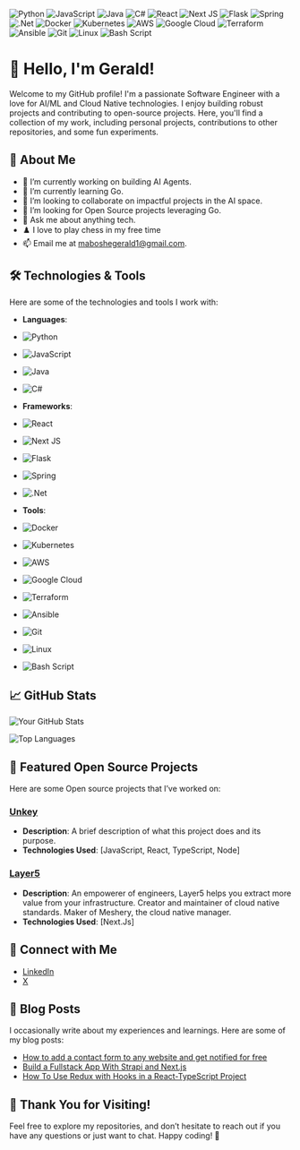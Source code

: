![Python](https://img.shields.io/badge/python-3670A0?style=for-the-badge&logo=python&logoColor=ffdd54)
![JavaScript](https://img.shields.io/badge/javascript-%23323330.svg?style=for-the-badge&logo=javascript&logoColor=%23F7DF1E)
![Java](https://img.shields.io/badge/java-%23ED8B00.svg?style=for-the-badge&logo=openjdk&logoColor=white)
![C#](https://img.shields.io/badge/c%23-%23239120.svg?style=for-the-badge&logo=csharp&logoColor=white)
![React](https://img.shields.io/badge/react-%2320232a.svg?style=for-the-badge&logo=react&logoColor=%2361DAFB)
![Next JS](https://img.shields.io/badge/Next-black?style=for-the-badge&logo=next.js&logoColor=white)
![Flask](https://img.shields.io/badge/flask-%23000.svg?style=for-the-badge&logo=flask&logoColor=white)
![Spring](https://img.shields.io/badge/spring-%236DB33F.svg?style=for-the-badge&logo=spring&logoColor=white)
![.Net](https://img.shields.io/badge/.NET-5C2D91?style=for-the-badge&logo=.net&logoColor=white)
![Docker](https://img.shields.io/badge/docker-%230db7ed.svg?style=for-the-badge&logo=docker&logoColor=white)
![Kubernetes](https://img.shields.io/badge/kubernetes-%23326ce5.svg?style=for-the-badge&logo=kubernetes&logoColor=white)
![AWS](https://img.shields.io/badge/AWS-%23FF9900.svg?style=for-the-badge&logo=amazon-aws&logoColor=white)
![Google Cloud](https://img.shields.io/badge/GoogleCloud-%234285F4.svg?style=for-the-badge&logo=google-cloud&logoColor=white)
![Terraform](https://img.shields.io/badge/terraform-%235835CC.svg?style=for-the-badge&logo=terraform&logoColor=white)
![Ansible](https://img.shields.io/badge/ansible-%231A1918.svg?style=for-the-badge&logo=ansible&logoColor=white)
![Git](https://img.shields.io/badge/git-%23F05033.svg?style=for-the-badge&logo=git&logoColor=white)
![Linux](https://img.shields.io/badge/Linux-FCC624?style=for-the-badge&logo=linux&logoColor=black)
![Bash Script](https://img.shields.io/badge/bash_script-%23121011.svg?style=for-the-badge&logo=gnu-bash&logoColor=white)


# 👋 Hello, I'm Gerald!

Welcome to my GitHub profile! I'm a passionate Software Engineer with a love for AI/ML and Cloud Native technologies. I enjoy building robust projects and contributing to open-source projects. Here, you'll find a collection of my work, including personal projects, contributions to other repositories, and some fun experiments.

## 🌱 About Me

- 🔭 I’m currently working on building AI Agents.
- 🌱 I’m currently learning Go.
- 👯 I’m looking to collaborate on impactful projects in the AI space.
- 🤔 I’m looking for Open Source projects leveraging Go.
- 💬 Ask me about anything tech.
- ♟️ I love to play chess in my free time
- 📫 Email me at maboshegerald1@gmail.com.

## 🛠️ Technologies & Tools

Here are some of the technologies and tools I work with:

- **Languages**: 
- ![Python](https://img.shields.io/badge/python-3670A0?style=for-the-badge&logo=python&logoColor=ffdd54)
- ![JavaScript](https://img.shields.io/badge/javascript-%23323330.svg?style=for-the-badge&logo=javascript&logoColor=%23F7DF1E)
- ![Java](https://img.shields.io/badge/java-%23ED8B00.svg?style=for-the-badge&logo=openjdk&logoColor=white)
- ![C#](https://img.shields.io/badge/c%23-%23239120.svg?style=for-the-badge&logo=csharp&logoColor=white)
  
- **Frameworks**:
- ![React](https://img.shields.io/badge/react-%2320232a.svg?style=for-the-badge&logo=react&logoColor=%2361DAFB)
- ![Next JS](https://img.shields.io/badge/Next-black?style=for-the-badge&logo=next.js&logoColor=white)
- ![Flask](https://img.shields.io/badge/flask-%23000.svg?style=for-the-badge&logo=flask&logoColor=white)
- ![Spring](https://img.shields.io/badge/spring-%236DB33F.svg?style=for-the-badge&logo=spring&logoColor=white)
- ![.Net](https://img.shields.io/badge/.NET-5C2D91?style=for-the-badge&logo=.net&logoColor=white)

- **Tools**:
- ![Docker](https://img.shields.io/badge/docker-%230db7ed.svg?style=for-the-badge&logo=docker&logoColor=white)
- ![Kubernetes](https://img.shields.io/badge/kubernetes-%23326ce5.svg?style=for-the-badge&logo=kubernetes&logoColor=white)
- ![AWS](https://img.shields.io/badge/AWS-%23FF9900.svg?style=for-the-badge&logo=amazon-aws&logoColor=white)
- ![Google Cloud](https://img.shields.io/badge/GoogleCloud-%234285F4.svg?style=for-the-badge&logo=google-cloud&logoColor=white)
- ![Terraform](https://img.shields.io/badge/terraform-%235835CC.svg?style=for-the-badge&logo=terraform&logoColor=white)
- ![Ansible](https://img.shields.io/badge/ansible-%231A1918.svg?style=for-the-badge&logo=ansible&logoColor=white)
- ![Git](https://img.shields.io/badge/git-%23F05033.svg?style=for-the-badge&logo=git&logoColor=white)
- ![Linux](https://img.shields.io/badge/Linux-FCC624?style=for-the-badge&logo=linux&logoColor=black)
- ![Bash Script](https://img.shields.io/badge/bash_script-%23121011.svg?style=for-the-badge&logo=gnu-bash&logoColor=white)

## 📈 GitHub Stats

![Your GitHub Stats](https://github-readme-stats.vercel.app/api?username=geraldmaboshe&show_icons=true&theme=radical)

![Top Languages](https://github-readme-stats.vercel.app/api/top-langs/?username=geraldmaboshe&layout=compact&theme=radical)

## 🌟 Featured Open Source Projects

Here are some Open source projects that I’ve worked on:

### [Unkey](https://www.unkey.com/)
- **Description**: A brief description of what this project does and its purpose.
- **Technologies Used**: [JavaScript, React, TypeScript, Node]


### [Layer5](https://layer5.io/)
- **Description**: An empowerer of engineers, Layer5 helps you extract more value from your infrastructure. Creator and maintainer of cloud native standards. Maker of Meshery, the cloud native manager.
- **Technologies Used**: [Next.Js]

## 🤝 Connect with Me

- [LinkedIn](https://www.linkedin.com/in/geraldmaboshe/)
- [X](https://x.com/geraldmaboshe)

## 📝 Blog Posts

I occasionally write about my experiences and learnings. Here are some of my blog posts:

- [How to add a contact form to any website and get notified for free](https://formbricks.com/blog/how-to-add-a-contact-form-to-any-website-and-get-notified-for-free)
- [Build a Fullstack App With Strapi and Next.js](https://dev.to/geraldmaboshe/build-a-fullstack-app-with-strapi-and-next-js-5d8p)
- [How To Use Redux with Hooks in a React-TypeScript Project](https://dev.to/geraldmaboshe/how-to-use-redux-with-hooks-in-a-react-typescript-project-4j50)

## 🎉 Thank You for Visiting!

Feel free to explore my repositories, and don’t hesitate to reach out if you have any questions or just want to chat. Happy coding! 🚀
